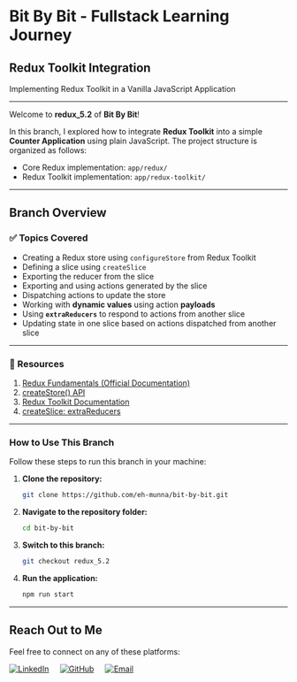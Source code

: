 # **Bit By Bit** - Fullstack Learning Journey

## **Redux Toolkit Integration**

Implementing Redux Toolkit in a Vanilla JavaScript Application

---

Welcome to **redux_5.2** of **Bit By Bit**!

In this branch, I explored how to integrate **Redux Toolkit** into a simple **Counter Application** using plain JavaScript.
The project structure is organized as follows:

- Core Redux implementation: `app/redux/`
- Redux Toolkit implementation: `app/redux-toolkit/`

---

## **Branch Overview**

### **✅ Topics Covered**

- Creating a Redux store using `configureStore` from Redux Toolkit
- Defining a slice using `createSlice`
- Exporting the reducer from the slice
- Exporting and using actions generated by the slice
- Dispatching actions to update the store
- Working with **dynamic values** using action **payloads**
- Using **`extraReducers`** to respond to actions from another slice
- Updating state in one slice based on actions dispatched from another slice

---

### **📘 Resources**

1. [Redux Fundamentals (Official Documentation)](https://redux.js.org/tutorials/fundamentals/part-1-overview)
2. [createStore() API](https://redux.js.org/api/createstore)
3. [Redux Toolkit Documentation](https://redux-toolkit.js.org/tutorials/quick-start)
4. [createSlice: extraReducers](https://redux-toolkit.js.org/api/createSlice#the-extrareducers-builder-callback-notation)

---

### **How to Use This Branch**

Follow these steps to run this branch in your machine:

1. **Clone the repository:**

   ```bash
   git clone https://github.com/eh-munna/bit-by-bit.git
   ```

2. **Navigate to the repository folder:**

   ```bash
   cd bit-by-bit
   ```

3. **Switch to this branch:**

   ```bash
   git checkout redux_5.2
   ```

4. **Run the application:**

   ```bash
   npm run start
   ```

---

## **Reach Out to Me**

Feel free to connect on any of these platforms:

<div style="display: flex; gap: 20px;">
   <a href="https://www.linkedin.com/in/eh-munna/">
      <img src="https://img.shields.io/badge/LinkedIn-%230A66C2?style=flat&logo=linkedin&logoColor=white" alt="LinkedIn">
   </a>
   <a href="https://github.com/eh-munna">
      <img src="https://img.shields.io/badge/GitHub-%23121011?style=flat&logo=github&logoColor=white" alt="GitHub">
   </a>
   <a href="mailto:emran.h.munna@gmail.com">
      <img src="https://img.shields.io/badge/emran.h.munna@gmail.com-%23D14836?style=flat&logo=gmail&logoColor=white" alt="Email">
   </a>
</div>
